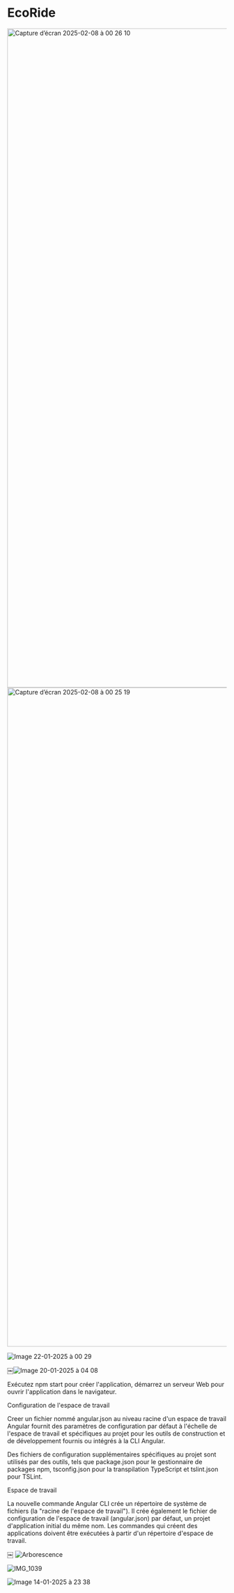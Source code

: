 # EcoRide

<img width="1514" alt="Capture d’écran 2025-02-08 à 00 26 10" src="https://github.com/user-attachments/assets/658ec423-759d-4378-82de-9cd7c705a4b4" />

<img width="1514" alt="Capture d’écran 2025-02-08 à 00 25 19" src="https://github.com/user-attachments/assets/159fc52c-e6b1-48c7-9387-bc6123b7afe0" />








![Image 22-01-2025 à 00 29](https://github.com/user-attachments/assets/9cc683f3-100d-47e4-a8a0-45331fe7eefa)



￼![Image 20-01-2025 à 04 08](https://github.com/user-attachments/assets/bbd89deb-c540-42f3-8bee-78496973a165)




Exécutez  npm start pour créer l'application, démarrez un serveur Web pour ouvrir l'application dans le navigateur.

Configuration de l'espace de travail

Creer un fichier nommé angular.json au niveau racine d'un espace de travail Angular fournit des paramètres de configuration par défaut à l'échelle de l'espace de travail et spécifiques au projet pour les outils de construction et de développement fournis ou intégrés à la CLI Angular.

Des fichiers de configuration supplémentaires spécifiques au projet sont utilisés par des outils, tels que package.json pour le gestionnaire de packages npm, tsconfig.json pour la transpilation TypeScript et tslint.json pour TSLint. 


Espace de travail

La nouvelle commande Angular CLI crée un répertoire de système de fichiers (la "racine de l'espace de travail"). Il crée également le fichier de configuration de l'espace de travail (angular.json)  par défaut, un projet d'application initial du même nom.
Les commandes qui créent des applications  doivent être exécutées à partir d'un répertoire d'espace de travail. 

￼
![Arborescence](https://github.com/user-attachments/assets/65a69952-49c6-43d8-9817-5ef12e9f1db5)

![IMG_1039](https://github.com/user-attachments/assets/83ecffd8-ad52-401c-9c2c-bf69da7f9bd1)

![Image 14-01-2025 à 23 38](https://github.com/user-attachments/assets/95e1c11d-a033-419f-bce9-ea93bc3194d5)



